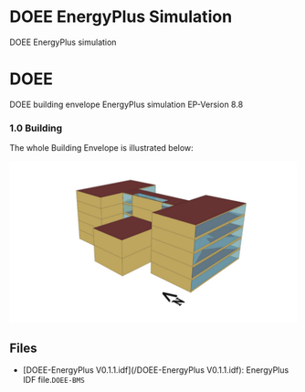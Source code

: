 # DOEE EnergyPlus Simulation
DOEE EnergyPlus simulation

# DOEE
DOEE building envelope EnergyPlus simulation 
EP-Version 8.8
### 1.0 Building

The whole Building Envelope is illustrated below:

![](https://github.com/DOEE-BMS/EnergyPlus/blob/main/assets/DOEE1.png)

## Files
- [DOEE-EnergyPlus V0.1.1.idf](/DOEE-EnergyPlus V0.1.1.idf): EnergyPlus IDF file.```DOEE-BMS```

